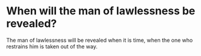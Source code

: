# When will the man of lawlessness be revealed?

The man of lawlessness will be revealed when it is time, when the one who restrains him is taken out of the way.
